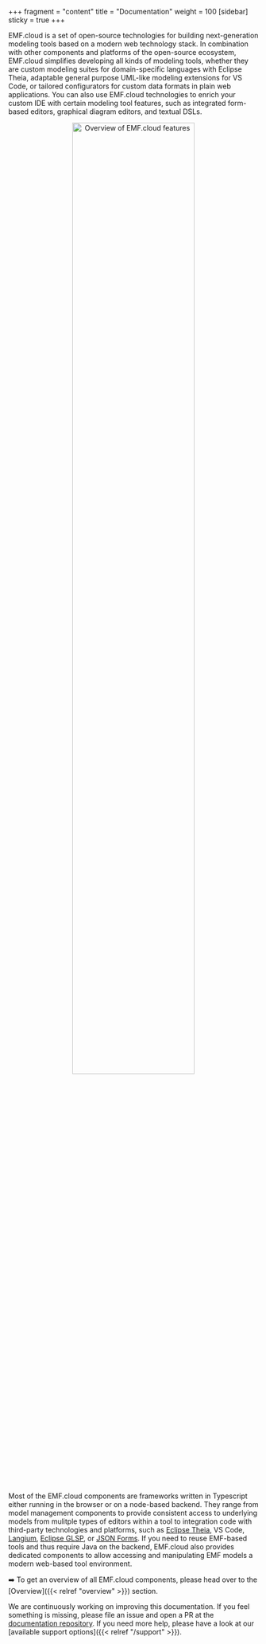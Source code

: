 +++
fragment = "content"
title = "Documentation"
weight = 100
[sidebar]
  sticky = true
+++

EMF.cloud is a set of open-source technologies for building next-generation modeling tools based on a modern web technology stack.
In combination with other components and platforms of the open-source ecosystem, EMF.cloud simplifies developing all kinds of modeling tools, whether they are custom modeling suites for domain-specific languages with Eclipse Theia, adaptable general purpose UML-like modeling extensions for VS Code, or tailored configurators for custom data formats in plain web applications.
You can also use EMF.cloud technologies to enrich your custom IDE with certain modeling tool features, such as integrated form-based editors, graphical diagram editors, and textual DSLs.

<div style="text-align:center; margin-bottom:20px">
  <img src="../images/overview.svg" alt="Overview of EMF.cloud features" width="70%" />
</div>

Most of the EMF.cloud components are frameworks written in Typescript either running in the browser or on a node-based backend.
They range from model management components to provide consistent access to underlying models from mulitple types of editors within a tool to integration code with third-party technologies and platforms, such as [Eclipse Theia](https://theia-ide.org), VS Code, [Langium](https://langium.org), [Eclipse GLSP](https://eclipse.dev/glsp/), or [JSON Forms](https://jsonforms.io).
If you need to reuse EMF-based tools and thus require Java on the backend, EMF.cloud also provides dedicated components to allow accessing and manipulating EMF models a modern web-based tool environment.

➡️ To get an overview of all EMF.cloud components, please head over to the [Overview]({{< relref  "overview" >}}) section.

We are continuously working on improving this documentation. If you feel something is missing, please file an issue and open a PR at the [documentation repository](https://github.com/eclipse-emfcloud/emfcloud-website-source).
If you need more help, please have a look at our [available support options]({{< relref  "/support" >}}).
